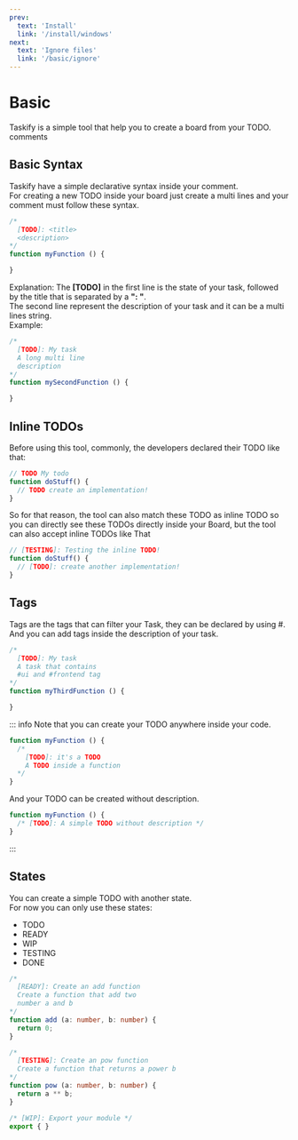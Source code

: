```yaml
---
prev:
  text: 'Install'
  link: '/install/windows'
next:
  text: 'Ignore files'
  link: '/basic/ignore'
---
```


# Basic

Taskify is a simple tool that help you to create a board from your TODO.
comments

## Basic Syntax

Taskify have a simple declarative syntax inside your comment.  
For creating a new TODO inside your board just create a multi lines
and your comment must follow these syntax.

```js
/*
  [TODO]: <title>
  <description>
*/
function myFunction () {

}
```
Explanation: The **[TODO]** in the first line is the state of your task, followed by the title 
that is separated by a **": "**.  
The second line represent the description of your task and it can be a multi lines string.  
Example:

```js
/*
  [TODO]: My task
  A long multi line
  description
*/
function mySecondFunction () {

}
```

## Inline TODOs

Before using this tool, commonly, the developers declared their TODO like that:

```javascript
// TODO My todo
function doStuff() {
  // TODO create an implementation!
}
```

So for that reason, the tool can also match these TODO as inline TODO 
so you can directly see these TODOs directly inside your Board, but the tool
can also accept inline TODOs like That

```javascript
// [TESTING]: Testing the inline TODO!
function doStuff() {
  // [TODO]: create another implementation!
}
```

## Tags

Tags are the tags that can filter your Task, they can be declared by using #.  
And you can add tags inside the description of your task.  

```js
/*
  [TODO]: My task
  A task that contains
  #ui and #frontend tag
*/
function myThirdFunction () {

}

```

::: info
Note that you can create your TODO anywhere inside your code.
```js
function myFunction () {
  /*
    [TODO]: it's a TODO
    A TODO inside a function
  */
}
```
And your TODO can be created without description.
```js
function myFunction () {
  /* [TODO]: A simple TODO without description */
}
```
:::

## States
You can create a simple TODO with another state.  
For now you can only use these states:
  - TODO
  - READY
  - WIP
  - TESTING
  - DONE

```ts
/*
  [READY]: Create an add function
  Create a function that add two
  number a and b
*/
function add (a: number, b: number) {
  return 0;
}

/*
  [TESTING]: Create an pow function
  Create a function that returns a power b
*/
function pow (a: number, b: number) {
  return a ** b;
}

/* [WIP]: Export your module */
export { }
```